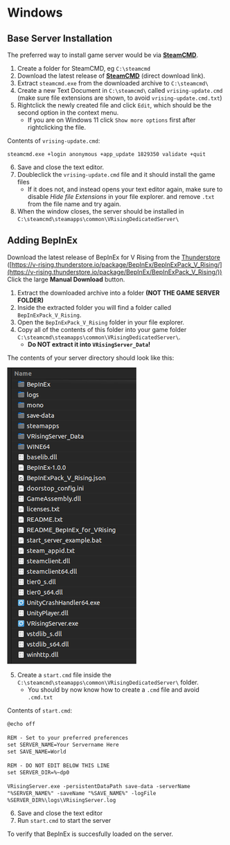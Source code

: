 # Windows

## Base Server Installation

The preferred way to install game server would be via [**SteamCMD**](https://developer.valvesoftware.com/wiki/SteamCMD).

1. Create a folder for SteamCMD, eg `C:\steamcmd`
2. Download the latest release of [**SteamCMD**](https://steamcdn-a.akamaihd.net/client/installer/steamcmd.zip) (direct download link).
3. Extract `steamcmd.exe` from the downloaded archive to `C:\steamcmd\`
4. Create a new Text Document in `C:\steamcmd\` called `vrising-update.cmd` (make sure file extensions are shown, to avoid `vrising-update.cmd.txt`)
5. Rightclick the newly created file and click `Edit`, which should be the second option in the context menu.
    - If you are on Windows 11 click `Show more options` first after rightclicking the file.

Contents of `vrising-update.cmd`:

```batch
steamcmd.exe +login anonymous +app_update 1829350 validate +quit
```

6. Save and close the text editor.
7. Doubleclick the `vrising-update.cmd` file and it should install the game files
    - If it does not, and instead opens your text editor again, make sure to disable *Hide file Extensions* in your file explorer. and remove `.txt` from the file name and try again.
8. When the window closes, the server should be installed in `C:\steamcmd\steamapps\common\VRisingDedicatedServer\`

## Adding BepInEx

Download the latest release of BepInEx for V Rising from the [Thunderstore](https://v-rising.thunderstore.io/package/BepInEx/BepInExPack_V_Rising/) ([https://v-rising.thunderstore.io/package/BepInEx/BepInExPack_V_Rising/](https://v-rising.thunderstore.io/package/BepInEx/BepInExPack_V_Rising/)) Click the large **Manual Download** button.

1. Extract the downloaded archive into a folder **(NOT THE GAME SERVER FOLDER)**
2. Inside the extracted folder you will find a folder called `BepInExPack_V_Rising`.
3. Open the `BepInExPack_V_Rising` folder in your file explorer.
4. Copy all of the contents of this folder into your game folder `C:\steamcmd\steamapps\common\VRisingDedicatedServer\`.
    - **Do NOT extract it into `VRisingServer_Data`!**

The contents of your server directory should look like this:

![Server Folder](../resources/folder_server.png)

5. Create a `start.cmd` file inside the `C:\steamcmd\steamapps\common\VRisingDedicatedServer\` folder.
    - You should by now know how to create a `.cmd` file and avoid `.cmd.txt`

Contents of `start.cmd`:

```
@echo off

REM - Set to your preferred preferences
set SERVER_NAME=Your Servername Here
set SAVE_NAME=World

REM - DO NOT EDIT BELOW THIS LINE
set SERVER_DIR=%~dp0

VRisingServer.exe -persistentDataPath save-data -serverName "%SERVER_NAME%" -saveName "%SAVE_NAME%" -logFile %SERVER_DIR%\logs\VRisingServer.log
```
6. Save and close the text editor
7. Run `start.cmd` to start the server

To verify that BepInEx is succesfully loaded on the server.
